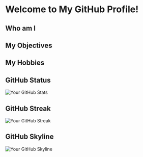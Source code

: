 # Welcome to My GitHub Profile!

## Who am I
<!--
[Insert a brief introduction about yourself and your background. You can mention your profession, interests, or any other relevant information that describes you.]
-->

## My Objectives
<!--
[Describe your goals and objectives for your GitHub journey. You can mention the programming languages, frameworks, or projects you are interested in. Be specific about what you want to achieve and how you plan to contribute to the developer community.]
-->

## My Hobbies
<!--
[Share your hobbies and interests outside of coding. This section is a great way to show your personality and connect with others who share similar interests. Feel free to mention activities, sports, books, movies, or anything else that you enjoy doing in your free time.]
-->

## GitHub Status
![Your GitHub Stats](https://github-readme-stats.vercel.app/api?username=JhonatanCaldeira&show_icons=true&theme=radical)

## GitHub Streak
![Your GitHub Streak](http://github-readme-streak-stats.herokuapp.com?user=JhonatanCaldeira&theme=dark)

## GitHub Skyline
![Your GitHub Skyline](https://skyline.github.com/JhonatanCaldeira/2022)



<!--
**JhonatanCaldeira/JhonatanCaldeira** is a ✨ _special_ ✨ repository because its `README.md` (this file) appears on your GitHub profile.

Here are some ideas to get you started:

- 🔭 I’m currently working on ...
- 🌱 I’m currently learning ...
- 👯 I’m looking to collaborate on ...
- 🤔 I’m looking for help with ...
- 💬 Ask me about ...
- 📫 How to reach me: ...
- 😄 Pronouns: ...
- ⚡ Fun fact: ...
-->
